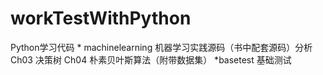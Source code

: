 # workTestWithPython
Python学习代码
    * machinelearning
        机器学习实践源码（书中配套源码）分析
            Ch03 决策树
            Ch04 朴素贝叶斯算法（附带数据集）
    *basetest
        基础测试